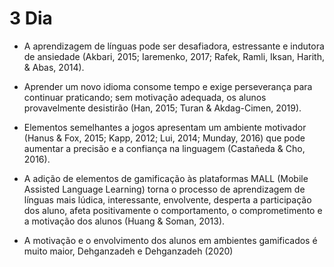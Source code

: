 # 3 Dia

* A aprendizagem de línguas pode ser desafiadora, estressante e indutora de ansiedade (Akbari, 2015; Iaremenko, 2017; Rafek, Ramli, Iksan, Harith, & Abas, 2014).
  
* Aprender um novo idioma consome tempo e exige perseverança para continuar praticando; sem motivação adequada, os alunos provavelmente desistirão (Han, 2015; Turan & Akdag-Cimen, 2019).

* Elementos semelhantes a jogos apresentam um ambiente motivador (Hanus & Fox, 2015; Kapp, 2012; Lui, 2014; Munday, 2016) que pode aumentar a precisão e a confiança na linguagem (Castañeda & Cho, 2016).

* A adição de elementos de gamificação às plataformas MALL (Mobile Assisted Language Learning) torna o processo de aprendizagem de línguas mais lúdica, interessante, envolvente, desperta a participação dos aluno, afeta positivamente o comportamento, o comprometimento e a motivação dos alunos (Huang & Soman, 2013).

* A motivação e o envolvimento dos alunos em ambientes gamificados é muito maior, Dehganzadeh e Dehganzadeh (2020) 

